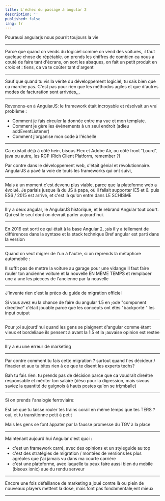 ```yaml
---
title: L'échec du passage à angular 2
description: ''
published: false
lang: fr
---
```


Pourauoi angularjs nous pourrit toujours la vie

---

Parce que quand on vends du logiciel comme on vend des voitures, il faut quelque chose de répétable. on prends les chiffres de combien ca nous a couté de faire tant d'écrans, on sort les abaques, on fait un petit produit en croix et : tiens, ca va te coûter tant d'argent

---

Sauf que quand tu vis la vérite du développement logiciel, tu sais bien que ca marche pas. C'est pas pour rien que les méthodos agiles et que d'autres modes de facturation sont arrivées,,,

---

Revenons-en à AngularJS: le framework était incroyable et résolvait un vrai problème :
- Comment je fais circuler la donnée entre ma vue et mon template.
- Comment je gère les évènements à un seul endroit (adieu addEventListener)
- Comment j'organise mon code à l'échelle

---

Ca existait déjà à côté hein, bisous Flex et Adobe Air, ou côté front "Lourd", java ou autre, les RCP (Rich Client Platform, remember ?) 

Par contre dans le développement web, c'était génial et révolutionnaire. AngularJS a pavé la voie de touts les frameworks qui ont suivi,

---

Mais à un moment c'est devenu plus viable, parce que la plateforme web a évolué. Je parlais jusque là du JS à papa, où il fallait supporter IE5 et 6. puis ES6 / 2015 est arrivé, et c'est là qu'on entre dans LE SCHISME

---

Il y a deux angular, le AngularJS historique, et le rebrand Angular tout court. Qui est le seul dont on devrait parler aujourd'hui.

---

En 2016 est sorti ce qui était à la base Angular 2, ;ais il y a tellement de différences dans la syntaxe et la stack technique 
Bref angular est parti dans la version

---

Quand on veut migrer de l'un à l'autre, si on reprends la métaphore automobile :

Il suffit pas de mettre la voiture au garage pour une vidange
Il faut faire rouler ton ancienne voiture et la nouvelle EN MÊME TEMPS et remplacer une à une les piecces de l'ancienne par la nouvelle

---

J'invente rien c'est la préco du guide de migration officiel

Si vous avez eu la chance de faire du angular 1.5 en ;ode "component directive" c'était jouable parce que les concepts ont étés "backporté " les input output 

---

Pour ;oi aujourd'hui quand les gens se plaignent d'angular comme étant vieux et bordeliaue ils pensent à avant la 1.5 et la ;auvaise opinion est restée

---

Il y a eu une erreur de marketing

---

Par contre comment tu fais cette migration ? surtout quand t'es décideur / finacier et aue tu bites rien à ce que te disent les experts techs?

Bah tu fais rien.
tu prends pas de décision parce que ca voudrait direêtre responsable et mériter ton salaire (déso pour la digression, mais sivous saviez la quantité de guignols à hauts postes qu'on se tri;mballe)

---

Si on prends l'analogie ferroviaire:

Est ce que tu laisse rouler tes trains corail en même temps que tes TERS ? oui, et tu transitionne petit à petit

Mais les gens se font àppater par la fausse promesse du TGV à la place

---

Maintenant aujourd'hui Angular c'est quoi :
- c'est un framework carré, avec des opinions et un styleguide au top
- c'est des stratégies de migration / montées de versions les plus agréales que j'ai jamais vu dans ma courte carrière
- c'est une plateforme, avec laquelle tu peux faire aussi bien du mobile (bisoux ionic) aue du rendu serveur

---

Encore une fois défaillance de marketing a joué contre là ou plein de nouveaux players mettent la dose, mais font pas fondamentale;ent mieux

---

